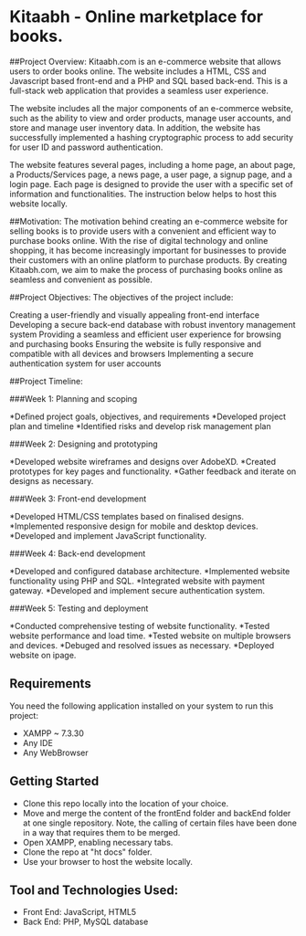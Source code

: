 # Kitaabh - Online marketplace for books.


##Project Overview:
Kitaabh.com is an e-commerce website that allows users to order books online. The website includes a HTML, CSS and Javascript based front-end and a PHP and SQL based back-end. This is a full-stack web application that provides a seamless user experience.

The website includes all the major components of an e-commerce website, such as the ability to view and order products, manage user accounts, and store and manage user inventory data. In addition, the website has successfully implemented a hashing cryptographic process to add security for user ID and password authentication.

The website features several pages, including a home page, an about page, a Products/Services page, a news page, a user page, a signup page, and a login page. Each page is designed to provide the user with a specific set of information and functionalities.
The instruction below helps to host this website locally.

##Motivation:
The motivation behind creating an e-commerce website for selling books is to provide users with a convenient and efficient way to purchase books online. With the rise of digital technology and online shopping, it has become increasingly important for businesses to provide their customers with an online platform to purchase products. By creating Kitaabh.com, we aim to make the process of purchasing books online as seamless and convenient as possible.

##Project Objectives:
The objectives of the project include:

Creating a user-friendly and visually appealing front-end interface
Developing a secure back-end database with robust inventory management system
Providing a seamless and efficient user experience for browsing and purchasing books
Ensuring the website is fully responsive and compatible with all devices and browsers
Implementing a secure authentication system for user accounts

##Project Timeline:

###Week 1: Planning and scoping

*Defined project goals, objectives, and requirements
*Developed project plan and timeline
*Identified risks and develop risk management plan

###Week 2: Designing and prototyping

*Developed website wireframes and designs over AdobeXD.
*Created prototypes for key pages and functionality.
*Gather feedback and iterate on designs as necessary.

###Week 3: Front-end development

*Developed HTML/CSS templates based on finalised designs.
*Implemented responsive design for mobile and desktop devices.
*Developed and implement JavaScript functionality.

###Week 4: Back-end development

*Developed and configured database architecture.
*Implemented website functionality using PHP and SQL.
*Integrated website with payment gateway.
*Developed and implement secure authentication system.

###Week 5: Testing and deployment

*Conducted comprehensive testing of website functionality.
*Tested website performance and load time.
*Tested website on multiple browsers and devices.
*Debuged and resolved issues as necessary.
*Deployed website on ipage.


## Requirements

You need the following application installed on your system to run this project:

* XAMPP ~  7.3.30
* Any IDE
* Any WebBrowser

## Getting Started

* Clone this repo locally into the location of your choice.
* Move and merge the content of the frontEnd folder and backEnd folder at one single repository. Note, the calling of certain files have been done in a way that  requires them to be merged. 
* Open XAMPP, enabling necessary tabs.
*  Clone the repo at "ht docs" folder.
*   Use your browser to host the website locally.

## Tool and Technologies Used:
* Front End: JavaScript, HTML5
* Back  End: PHP, MySQL database




